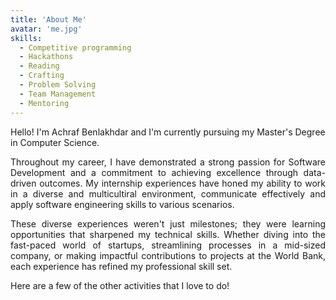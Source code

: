 ```yaml
---
title: 'About Me'
avatar: 'me.jpg'
skills:
  - Competitive programming
  - Hackathons
  - Reading
  - Crafting
  - Problem Solving
  - Team Management
  - Mentoring
---
```


Hello! I'm Achraf Benlakhdar and I'm currently pursuing my Master's Degree in Computer Science.

<p align="justify">
Throughout my career, I have demonstrated a strong passion for Software Development and a commitment to achieving excellence through data-driven outcomes. My internship experiences have honed my ability to work in a diverse and multicultiral environment, communicate effectively and apply software engineering skills to various scenarios.</p>
<p align="justify">
These diverse experiences weren't just milestones; they were learning opportunities that sharpened my technical skills. Whether diving into the fast-paced world of startups, streamlining processes in a mid-sized company, or making impactful contributions to projects at the World Bank, each experience has refined my professional skill set. </p>

Here are a few of the other activities that I love to do!

